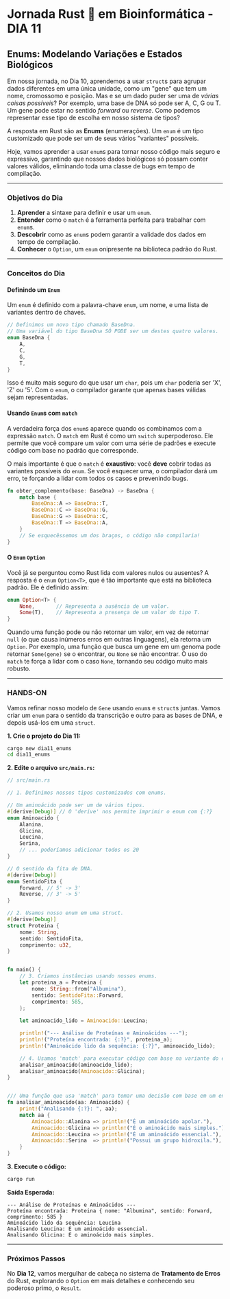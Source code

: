 # Jornada Rust 🦀 em Bioinformática - DIA 11

## Enums: Modelando Variações e Estados Biológicos

Em nossa jornada, no Dia 10, aprendemos a usar `struct`s para agrupar dados diferentes em uma única unidade, como um "gene" que tem um nome, cromossomo e posição. Mas e se um dado puder ser uma de *várias coisas possíveis*? Por exemplo, uma base de DNA só pode ser A, C, G ou T. Um gene pode estar no sentido *forward* ou *reverse*. Como podemos representar esse tipo de escolha em nosso sistema de tipos?

A resposta em Rust são as **Enums** (enumerações). Um `enum` é um tipo customizado que pode ser um de seus vários "variantes" possíveis.

Hoje, vamos aprender a usar `enum`s para tornar nosso código mais seguro e expressivo, garantindo que nossos dados biológicos só possam conter valores válidos, eliminando toda uma classe de bugs em tempo de compilação.

---

### Objetivos do Dia

1.  **Aprender** a sintaxe para definir e usar um `enum`.
2.  **Entender** como o `match` é a ferramenta perfeita para trabalhar com `enum`s.
3.  **Descobrir** como as `enum`s podem garantir a validade dos dados em tempo de compilação.
4.  **Conhecer** o `Option`, um `enum` onipresente na biblioteca padrão do Rust.

---

### Conceitos do Dia 

#### Definindo um `Enum`

Um `enum` é definido com a palavra-chave `enum`, um nome, e uma lista de variantes dentro de chaves.

```rust
// Definimos um novo tipo chamado BaseDna.
// Uma variável do tipo BaseDna SÓ PODE ser um destes quatro valores.
enum BaseDna {
    A,
    C,
    G,
    T,
}
```
Isso é muito mais seguro do que usar um `char`, pois um `char` poderia ser 'X', 'Z' ou '5'. Com o `enum`, o compilador garante que apenas bases válidas sejam representadas.

#### Usando `Enum`s com `match`

A verdadeira força dos `enum`s aparece quando os combinamos com a expressão `match`. O `match` em Rust é como um `switch` superpoderoso. Ele permite que você compare um valor com uma série de padrões e execute código com base no padrão que corresponde.

O mais importante é que o `match` é **exaustivo**: você **deve** cobrir todas as variantes possíveis do `enum`. Se você esquecer uma, o compilador dará um erro, te forçando a lidar com todos os casos e prevenindo bugs.

```rust
fn obter_complemento(base: BaseDna) -> BaseDna {
    match base {
        BaseDna::A => BaseDna::T,
        BaseDna::C => BaseDna::G,
        BaseDna::G => BaseDna::C,
        BaseDna::T => BaseDna::A,
    }
    // Se esquecêssemos um dos braços, o código não compilaria!
}
```

#### O `Enum` `Option`

Você já se perguntou como Rust lida com valores nulos ou ausentes? A resposta é o `enum` `Option<T>`, que é tão importante que está na biblioteca padrão. Ele é definido assim:

```rust
enum Option<T> {
    None,       // Representa a ausência de um valor.
    Some(T),    // Representa a presença de um valor do tipo T.
}
```
Quando uma função pode ou não retornar um valor, em vez de retornar `null` (o que causa inúmeros erros em outras linguagens), ela retorna um `Option`. Por exemplo, uma função que busca um gene em um genoma pode retornar `Some(gene)` se o encontrar, ou `None` se não encontrar. O uso do `match` te força a lidar com o caso `None`, tornando seu código muito mais robusto.

---

### HANDS-ON

Vamos refinar nosso modelo de `Gene` usando `enum`s e `struct`s juntas. Vamos criar um `enum` para o sentido da transcrição e outro para as bases de DNA, e depois usá-los em uma `struct`.

**1. Crie o projeto do Dia 11:**

```bash
cargo new dia11_enums
cd dia11_enums
```

**2. Edite o arquivo `src/main.rs`:**

```rust
// src/main.rs

// 1. Definimos nossos tipos customizados com enums.

// Um aminoácido pode ser um de vários tipos.
#[derive(Debug)] // O 'derive' nos permite imprimir o enum com {:?}
enum Aminoacido {
    Alanina,
    Glicina,
    Leucina,
    Serina,
    // ... poderíamos adicionar todos os 20
}

// O sentido da fita de DNA.
#[derive(Debug)]
enum SentidoFita {
    Forward, // 5' -> 3'
    Reverse, // 3' -> 5'
}

// 2. Usamos nosso enum em uma struct.
#[derive(Debug)]
struct Proteina {
    nome: String,
    sentido: SentidoFita,
    comprimento: u32,
}


fn main() {
    // 3. Criamos instâncias usando nossos enums.
    let proteina_a = Proteina {
        nome: String::from("Albumina"),
        sentido: SentidoFita::Forward,
        comprimento: 585,
    };
    
    let aminoacido_lido = Aminoacido::Leucina;

    println!("--- Análise de Proteínas e Aminoácidos ---");
    println!("Proteína encontrada: {:?}", proteina_a);
    println!("Aminoácido lido da sequência: {:?}", aminoacido_lido);

    // 4. Usamos 'match' para executar código com base na variante do enum.
    analisar_aminoacido(aminoacido_lido);
    analisar_aminoacido(Aminoacido::Glicina);
}


/// Uma função que usa 'match' para tomar uma decisão com base em um enum.
fn analisar_aminoacido(aa: Aminoacido) {
    print!("Analisando {:?}: ", aa);
    match aa {
        Aminoacido::Alanina => println!("É um aminoácido apolar."),
        Aminoacido::Glicina => println!("É o aminoácido mais simples."),
        Aminoacido::Leucina => println!("É um aminoácido essencial."),
        Aminoacido::Serina  => println!("Possui um grupo hidroxila."),
    }
}
```

**3. Execute o código:**

```bash
cargo run
```

**Saída Esperada:**

```
--- Análise de Proteínas e Aminoácidos ---
Proteína encontrada: Proteina { nome: "Albumina", sentido: Forward, comprimento: 585 }
Aminoácido lido da sequência: Leucina
Analisando Leucina: É um aminoácido essencial.
Analisando Glicina: É o aminoácido mais simples.
```

---

### Próximos Passos

No **Dia 12**, vamos mergulhar de cabeça no sistema de **Tratamento de Erros** do Rust, explorando o `Option` em mais detalhes e conhecendo seu poderoso primo, o `Result`.



